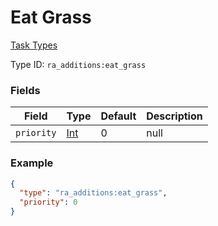 # Eat Grass
[Task Types](../task_types_types.md)



Type ID: `ra_additions:eat_grass`
### Fields
Field | Type | Default | Description
------|------|---------|-------------
`priority` | [Int](../data_types/int.md) | 0 | null

### Example
```json
{
  "type": "ra_additions:eat_grass",
  "priority": 0
}
```
